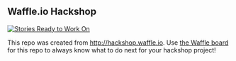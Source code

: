 ## Waffle.io Hackshop

[![Stories Ready to Work On](https://badge.waffle.io/ashleymoretz/boo.svg?label=ready&title=Cards%20Ready%20To%20Work%20On)](https://waffle.io/ashleymoretz/boo)

This repo was created from http://hackshop.waffle.io. Use [the Waffle board](https://waffle.io/ashleymoretz/boo) for this repo to always know what to do next for your hackshop project!
